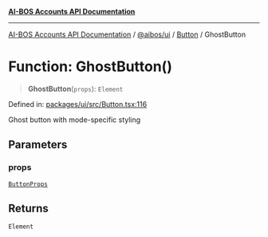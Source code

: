 [**AI-BOS Accounts API Documentation**](../../../../README.md)

***

[AI-BOS Accounts API Documentation](../../../../README.md) / [@aibos/ui](../../README.md) / [Button](../README.md) / GhostButton

# Function: GhostButton()

> **GhostButton**(`props`): `Element`

Defined in: [packages/ui/src/Button.tsx:116](https://github.com/pohlai88/accounts/blob/48103fb36d28b2b9bfb33472b6de2f719773cde9/packages/ui/src/Button.tsx#L116)

Ghost button with mode-specific styling

## Parameters

### props

[`ButtonProps`](../interfaces/ButtonProps.md)

## Returns

`Element`
